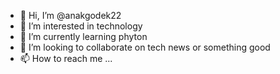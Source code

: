 - 👋 Hi, I’m @anakgodek22
- 👀 I’m interested in technology
- 🌱 I’m currently learning phyton
- 💞️ I’m looking to collaborate on tech news or something good
- 📫 How to reach me ...

<!---
anakgodek22/anakgodek22 is a ✨ special ✨ repository because its `README.md` (this file) appears on your GitHub profile.
You can click the Preview link to take a look at your changes.
--->
